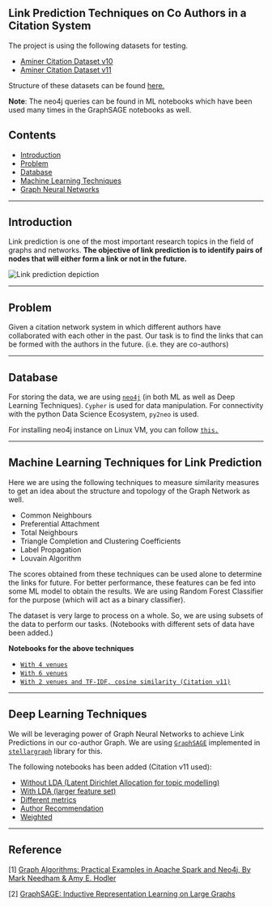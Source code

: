 
## Link Prediction Techniques on Co Authors in a Citation System
The project is using the following datasets for testing.
- [Aminer Citation Dataset v10](https://aminer.org/citation)
- [Aminer Citation Dataset v11](https://aminer.org/citation)

Structure of these datasets can be found [here.](https://aminer.org/citation)

**Note**: The neo4j queries can be found in ML notebooks which have been used many times in the GraphSAGE notebooks as well.

## Contents

- [Introduction](#introduction)
- [Problem](#problem)
- [Database](#database)
- [Machine Learning Techniques](#machine-learning-techniques-for-link-prediction)
- [Graph Neural Networks](#deep-learning-techniques)
-----------
## Introduction

Link prediction is one of the most important research topics in the field of graphs and networks. **The objective of link prediction is to identify pairs of nodes that will either form a link or not in the future.**


![Link prediction depiction](https://miro.medium.com/max/700/0*4sbvBTWVmXnEC53v.png)

----------
## Problem

Given a citation network system in which different authors have collaborated with each other in the past. Our task is to find the links that can be formed with the authors in the future. (i.e. they are co-authors) 

-----------
## Database

For storing the data, we are using [`neo4j`](https://neo4j.com/) (in both ML as well as Deep Learning Techniques). `Cypher` is used for data manipulation.
For connectivity with the python Data Science Ecosystem, `py2neo` is used.

For installing neo4j instance on Linux VM, you can follow [`this.`](https://guptaparas.in/neo4j-virtual-machine/)

--------------

## Machine Learning Techniques for Link Prediction

Here we are using the following techniques to measure similarity measures to get an idea about the structure and topology of the Graph Network as well.

- Common Neighbours
- Preferential Attachment
- Total Neighbours
- Triangle Completion and Clustering Coefficients
- Label Propagation
- Louvain Algorithm

The scores obtained from these techniques can be used alone to determine the links for future. For better performance, these features can be fed into some ML model to obtain the results. We are using Random Forest Classifier for the purpose (which will act as a binary classifier).

The dataset is very large to process on a whole. So, we are using subsets of the data to perform our tasks. (Notebooks with different sets of data have been added.)

**Notebooks for the above techniques**
- [`With 4 venues`](./notebooks/link_pred_12GB_4venues.ipynb)
- [`With 6 venues`](./notebooks/link_pred_25GB_6venues.ipynb)
- [`With 2 venues and TF-IDF, cosine similarity (Citation v11)`](./notebooks/fos_link_pred_25GB_2venues_with_TF_IDF.ipynb)

-------------
## Deep Learning Techniques

We will be leveraging power of Graph Neural Networks to achieve Link Predictions in our co-author Graph. We are using [`GraphSAGE`](http://snap.stanford.edu/graphsage/) implemented in [`stellargraph`](https://github.com/stellargraph/stellargraph) library for this.

The following notebooks has been added (Citation v11 used):
- [Without LDA (Latent Dirichlet Allocation for topic modelling)](./GraphSAGE/noLDA)
- [With LDA (larger feature set)](/GraphSAGE/LDA)
- [Different metrics](/GraphSAGE/metrics)
- [Author Recommendation](/GraphSAGE/Recommend)
- [Weighted](/GraphSAGE/weighted)


--------

## Reference 

[1] [Graph Algorithms: Practical Examples in Apache Spark and Neo4j, By Mark Needham & Amy E. Hodler](https://neo4j.com/graph-algorithms-book/)

[2] [GraphSAGE: Inductive Representation Learning on Large Graphs](http://snap.stanford.edu/graphsage/)